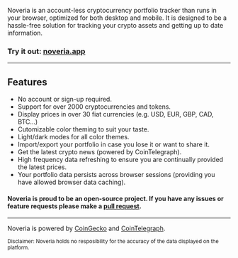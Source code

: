 

Noveria is an account-less cryptocurrency portfolio tracker than runs in your browser, optimized for both desktop and mobile. It is designed to be a hassle-free solution for tracking your crypto assets and getting up to date information.

###  Try it out: [noveria.app](https://www.noveria.app)
___

## Features
- No account or sign-up required.
- Support for over 2000 cryptocurrencies and tokens.
- Display prices in over 30 fiat currencies (e.g. USD, EUR, GBP, CAD, BTC...)
- Cutomizable color theming to suit your taste.
- Light/dark modes for all color themes.
- Import/export your portfolio in case you lose it or want to share it.
- Get the latest crypto news (powered by CoinTelegraph).
- High frequency data refreshing to ensure you are continually provided the latest prices.
- Your portfolio data persists across browser sessions (providing you have allowed browser data caching).

#### Noveria is proud to be an open-source project. If you have any issues or feature requests please make a [pull request](https://github.com/strawberrysunset/noveria/pulls).

___

Noveria is powered by [CoinGecko](https://www.coingecko.com/en) and [CoinTelegraph](https://cointelegraph.com/). 

<sub>Disclaimer: Noveria holds no resposibility for the accuracy of the data displayed on the platform.</sub>

